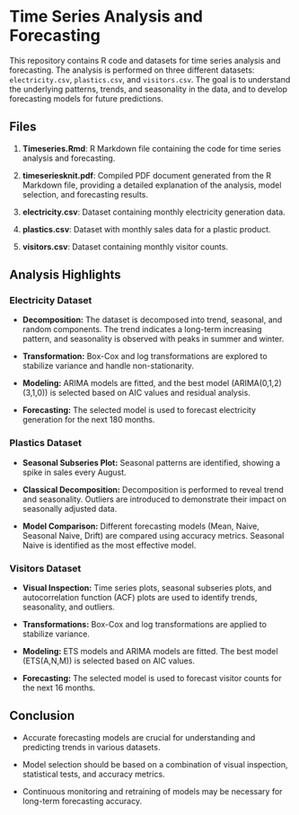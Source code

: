 # Time Series Analysis and Forecasting

This repository contains R code and datasets for time series analysis and forecasting. The analysis is performed on three different datasets: `electricity.csv`, `plastics.csv`, and `visitors.csv`. The goal is to understand the underlying patterns, trends, and seasonality in the data, and to develop forecasting models for future predictions.

## Files

1. **Timeseries.Rmd**: R Markdown file containing the code for time series analysis and forecasting.

2. **timeseriesknit.pdf**: Compiled PDF document generated from the R Markdown file, providing a detailed explanation of the analysis, model selection, and forecasting results.

3. **electricity.csv**: Dataset containing monthly electricity generation data.

4. **plastics.csv**: Dataset with monthly sales data for a plastic product.

5. **visitors.csv**: Dataset containing monthly visitor counts.

## Analysis Highlights

### Electricity Dataset

- **Decomposition:** The dataset is decomposed into trend, seasonal, and random components. The trend indicates a long-term increasing pattern, and seasonality is observed with peaks in summer and winter.

- **Transformation:** Box-Cox and log transformations are explored to stabilize variance and handle non-stationarity.

- **Modeling:** ARIMA models are fitted, and the best model (ARIMA(0,1,2)(3,1,0)) is selected based on AIC values and residual analysis.

- **Forecasting:** The selected model is used to forecast electricity generation for the next 180 months.

### Plastics Dataset

- **Seasonal Subseries Plot:** Seasonal patterns are identified, showing a spike in sales every August.

- **Classical Decomposition:** Decomposition is performed to reveal trend and seasonality. Outliers are introduced to demonstrate their impact on seasonally adjusted data.

- **Model Comparison:** Different forecasting models (Mean, Naive, Seasonal Naive, Drift) are compared using accuracy metrics. Seasonal Naive is identified as the most effective model.

### Visitors Dataset

- **Visual Inspection:** Time series plots, seasonal subseries plots, and autocorrelation function (ACF) plots are used to identify trends, seasonality, and outliers.

- **Transformations:** Box-Cox and log transformations are applied to stabilize variance.

- **Modeling:** ETS models and ARIMA models are fitted. The best model (ETS(A,N,M)) is selected based on AIC values.

- **Forecasting:** The selected model is used to forecast visitor counts for the next 16 months.

## Conclusion

- Accurate forecasting models are crucial for understanding and predicting trends in various datasets.

- Model selection should be based on a combination of visual inspection, statistical tests, and accuracy metrics.

- Continuous monitoring and retraining of models may be necessary for long-term forecasting accuracy.